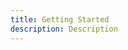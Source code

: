 ```yaml
---
title: Getting Started
description: Description
---
```


<inline-fragment platform="js" src="~/lib/interactions/fragments/js/getting-started.md"></inline-fragment>